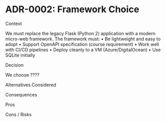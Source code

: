 # ADR-0002: Framework Choice

Context

We must replace the legacy Flask (Python 2) application with a modern micro-web framework.
The framework must:
	•	Be lightweight and easy to adopt
	•	Support OpenAPI specification (course requirement)
	•	Work well with CI/CD pipelines
	•	Deploy cleanly to a VM (Azure/DigitalOcean)
	•	Use SQLite initially

Decision

We choose ????

Alternatives Considered

Consequences

Pros

Cons / Risks
